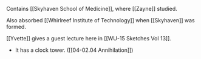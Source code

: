 Contains [[Skyhaven School of Medicine]], where [[Zayne]] studied.

Also absorbed [[Whirlreef Institute of Technology]] when [[Skyhaven]] was formed.

[[Yvette]] gives a guest lecture here in [[WU-15 Sketches Vol 13]].

* It has a clock tower. ([[04-02.04 Annihilation]])